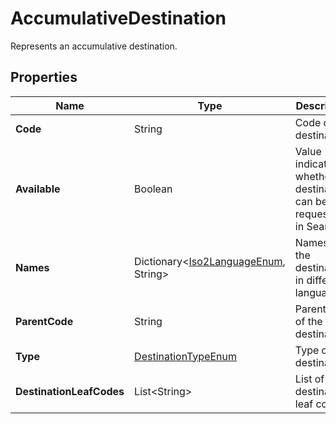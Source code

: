 # AccumulativeDestination

Represents an accumulative destination.

## Properties

| Name | Type | Description |
|------|------|-------------|
| **Code** | String | Code of the destination. |
| **Available** | Boolean | Value indicating whether the destinations can be requested in Search. |
| **Names** | Dictionary&lt;[Iso2LanguageEnum](/docs/apis/for-sellers/connectors-pull-developers-api/api-reference/iso2languageenum), String&gt; | Names of the destination in different languages. |
| **ParentCode** | String | Parent code of the destination. |
| **Type** | [DestinationTypeEnum](/docs/apis/for-sellers/connectors-pull-developers-api/api-reference/destinationtypeenum) | Type of the destination. |
| **DestinationLeafCodes** | List&lt;String&gt; | List of destination leaf codes. |
